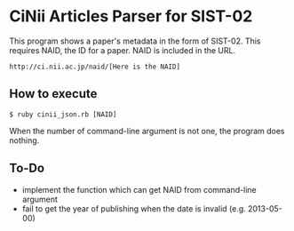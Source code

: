 CiNii Articles Parser for SIST-02
=================================

This program shows a paper's metadata in the form of SIST-02. This requires NAID, the ID for a paper. NAID is included in the URL.

    http://ci.nii.ac.jp/naid/[Here is the NAID]

How to execute
--------------

	$ ruby cinii_json.rb [NAID]

When the number of command-line argument is not one, the program does nothing.

To-Do
-----

* implement the function which can get NAID from command-line argument
* fail to get the year of publishing when the date is invalid (e.g. 2013-05-00)
